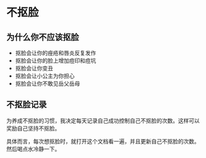 # 不抠脸

## 为什么你不应该抠脸

- 抠脸会让你的痤疮和唇炎反复发作
- 抠脸会让你的脸上增加痘印和痘坑
- 抠脸会让你变丑
- 抠脸会让小公主为你担心
- 抠脸会让你不敢见岳父岳母

## 不抠脸记录

为养成不抠脸的习惯，我决定每天记录自己成功控制自己不抠脸的次数。这样可以奖励自己坚持不抠脸。

具体而言，每次想抠脸时，就打开这个文档看一遍，并且更新自己不抠脸的次数。然后喝点水冷静一下。

